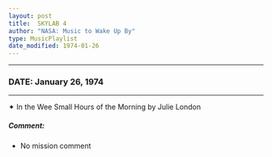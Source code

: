 ```yaml
---
layout: post
title:  SKYLAB 4
author: "NASA: Music to Wake Up By"
type: MusicPlaylist
date_modified: 1974-01-26
---
```


----
### DATE: January 26, 1974
----
✦ In the Wee Small Hours of the Morning by Julie London

##### Comment:
* No mission comment
